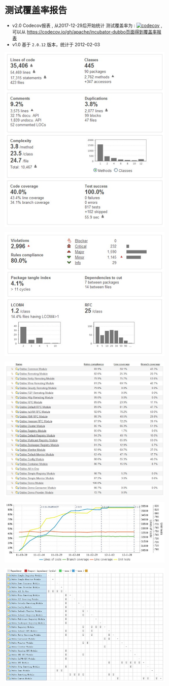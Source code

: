 # 测试覆盖率报告

* v2.0   Codecov报表 , 从2017-12-29后开始统计
  测试覆盖率为 : [![codecov](https://codecov.io/gh/apache/incubator-dubbo/branch/master/graph/badge.svg)](https://codecov.io/gh/apache/incubator-dubbo) , 可以从 https://codecov.io/gh/apache/incubator-dubbo页面得到覆盖率报表
* v1.0   基于 `2.0.12` 版本，统计于 2012-02-03

![/sources/images/code-quality1.jpg](sources/images/code-quality1.jpg)


![/sources/images/code-quality5.jpg](sources/images/code-quality5.jpg)

![/sources/images/code-coverage.jpg](sources/images/code-coverage.jpg)

![/sources/images/code-tendency.jpg](sources/images/code-tendency.jpg)

![/sources/images/code-dependency.jpg](sources/images/code-dependency.jpg)